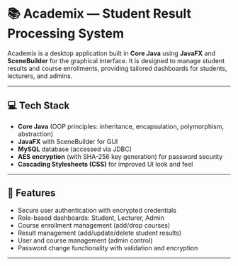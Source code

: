 # 📚 Academix — Student Result Processing System

Academix is a desktop application built in **Core Java** using **JavaFX** and **SceneBuilder** for the graphical interface. It is designed to manage student results and course enrollments, providing tailored dashboards for students, lecturers, and admins.

---

## 💻 Tech Stack

- **Core Java** (OOP principles: inheritance, encapsulation, polymorphism, abstraction)  
- **JavaFX** with SceneBuilder for GUI  
- **MySQL** database (accessed via JDBC)  
- **AES encryption** (with SHA-256 key generation) for password security  
- **Cascading Stylesheets (CSS)** for improved UI look and feel

---

## 🚀 Features

- Secure user authentication with encrypted credentials  
- Role-based dashboards: Student, Lecturer, Admin  
- Course enrollment management (add/drop courses)  
- Result management (add/update/delete student results)  
- User and course management (admin control)  
- Password change functionality with validation and encryption

---



